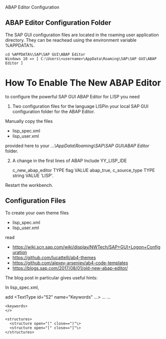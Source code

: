 ABAP Editor Configuration

## ABAP Editor Configuration Folder

The SAP GUI configuration files are located in the roaming user application directory. They can be reachead using the environment variable %APPDATA%.
 
    cd %APPDATA%\SAP\SAP GUI\ABAP Editor
    Windows 10 => [ C:\Users\<username>\AppData\Roaming\SAP\SAP GUI\ABAP Editor ]


# How To Enable The New ABAP Editor

to configure the powerful SAP GUI ABAP Editor for LISP you need

1) Two configuration files for the language LISPin your local SAP GUI configuration folder for the ABAP Editor.

Manually copy the files

* lisp_spec.xml
* lisp_user.xml 

provided here to your _…\AppData\Roaming\SAP\SAP GUI\ABAP Editor_ folder.

2) A change in the first lines of ABAP Include YY_LISP_IDE

      c_new_abap_editor TYPE flag VALUE abap_true,
      c_source_type TYPE string VALUE 'LISP'.

Restart the workbench.

## Configuration Files

To create your own theme files

* lisp_spec.xml
* lisp_user.xml

read

* https://wiki.scn.sap.com/wiki/display/NWTech/SAP+GUI+Logon+Configuration
* https://github.com/lucattelli/ab4-themes
* https://github.com/alexey-arseniev/ab4-code-templates
* https://blogs.sap.com/2017/08/01/old-new-abap-editor/

The blog post in particular gives useful hints:

In lisp_spec.xml,

add
    <TextType id="52" name="Keywords" ...>
      <Keywords>
    …
        <Keyword text="define"/>
        <Keyword text="set!"/>
        <Keyword text="lambda"/>
    …
      </Keywords>
    </TextType>
    
    <keywords>
    </>
   
    <structures>
      <structure open="(" close==")"\>
      <structure open="[" close=="]"\>
    </structures>

